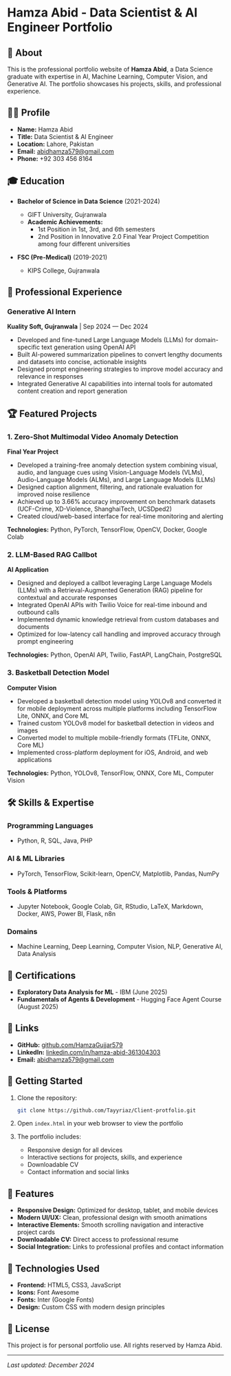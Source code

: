 # Hamza Abid - Data Scientist & AI Engineer Portfolio

## 🚀 About

This is the professional portfolio website of **Hamza Abid**, a Data Science graduate with expertise in AI, Machine Learning, Computer Vision, and Generative AI. The portfolio showcases his projects, skills, and professional experience.

## 👨‍💻 Profile

- **Name:** Hamza Abid
- **Title:** Data Scientist & AI Engineer
- **Location:** Lahore, Pakistan
- **Email:** abidhamza579@gmail.com
- **Phone:** +92 303 456 8164

## 🎓 Education

- **Bachelor of Science in Data Science** (2021-2024)
  - GIFT University, Gujranwala
  - **Academic Achievements:**
    - 1st Position in 1st, 3rd, and 6th semesters
    - 2nd Position in Innovative 2.0 Final Year Project Competition among four different universities

- **FSC (Pre-Medical)** (2019-2021)
  - KIPS College, Gujranwala

## 💼 Professional Experience

### Generative AI Intern
**Kuality Soft, Gujranwala** | Sep 2024 — Dec 2024

- Developed and fine-tuned Large Language Models (LLMs) for domain-specific text generation using OpenAI API
- Built AI-powered summarization pipelines to convert lengthy documents and datasets into concise, actionable insights
- Designed prompt engineering strategies to improve model accuracy and relevance in responses
- Integrated Generative AI capabilities into internal tools for automated content creation and report generation

## 🏆 Featured Projects

### 1. Zero-Shot Multimodal Video Anomaly Detection
**Final Year Project**

- Developed a training-free anomaly detection system combining visual, audio, and language cues using Vision-Language Models (VLMs), Audio-Language Models (ALMs), and Large Language Models (LLMs)
- Designed caption alignment, filtering, and rationale evaluation for improved noise resilience
- Achieved up to 3.66% accuracy improvement on benchmark datasets (UCF-Crime, XD-Violence, ShanghaiTech, UCSDped2)
- Created cloud/web-based interface for real-time monitoring and alerting

**Technologies:** Python, PyTorch, TensorFlow, OpenCV, Docker, Google Colab

### 2. LLM-Based RAG Callbot
**AI Application**

- Designed and deployed a callbot leveraging Large Language Models (LLMs) with a Retrieval-Augmented Generation (RAG) pipeline for contextual and accurate responses
- Integrated OpenAI APIs with Twilio Voice for real-time inbound and outbound calls
- Implemented dynamic knowledge retrieval from custom databases and documents
- Optimized for low-latency call handling and improved accuracy through prompt engineering

**Technologies:** Python, OpenAI API, Twilio, FastAPI, LangChain, PostgreSQL

### 3. Basketball Detection Model
**Computer Vision**

- Developed a basketball detection model using YOLOv8 and converted it for mobile deployment across multiple platforms including TensorFlow Lite, ONNX, and Core ML
- Trained custom YOLOv8 model for basketball detection in videos and images
- Converted model to multiple mobile-friendly formats (TFLite, ONNX, Core ML)
- Implemented cross-platform deployment for iOS, Android, and web applications

**Technologies:** Python, YOLOv8, TensorFlow, ONNX, Core ML, Computer Vision

## 🛠️ Skills & Expertise

### Programming Languages
- Python, R, SQL, Java, PHP

### AI & ML Libraries
- PyTorch, TensorFlow, Scikit-learn, OpenCV, Matplotlib, Pandas, NumPy

### Tools & Platforms
- Jupyter Notebook, Google Colab, Git, RStudio, LaTeX, Markdown, Docker, AWS, Power BI, Flask, n8n

### Domains
- Machine Learning, Deep Learning, Computer Vision, NLP, Generative AI, Data Analysis

## 📜 Certifications

- **Exploratory Data Analysis for ML** - IBM (June 2025)
- **Fundamentals of Agents & Development** - Hugging Face Agent Course (August 2025)

## 🔗 Links

- **GitHub:** [github.com/HamzaGujjar579](https://github.com/HamzaGujjar579)
- **LinkedIn:** [linkedin.com/in/hamza-abid-361304303](https://www.linkedin.com/in/hamza-abid-361304303/)
- **Email:** abidhamza579@gmail.com

## 🚀 Getting Started

1. Clone the repository:
   ```bash
   git clone https://github.com/Tayyriaz/Client-protfolio.git
   ```

2. Open `index.html` in your web browser to view the portfolio

3. The portfolio includes:
   - Responsive design for all devices
   - Interactive sections for projects, skills, and experience
   - Downloadable CV
   - Contact information and social links

## 📱 Features

- **Responsive Design:** Optimized for desktop, tablet, and mobile devices
- **Modern UI/UX:** Clean, professional design with smooth animations
- **Interactive Elements:** Smooth scrolling navigation and interactive project cards
- **Downloadable CV:** Direct access to professional resume
- **Social Integration:** Links to professional profiles and contact information

## 🎨 Technologies Used

- **Frontend:** HTML5, CSS3, JavaScript
- **Icons:** Font Awesome
- **Fonts:** Inter (Google Fonts)
- **Design:** Custom CSS with modern design principles

## 📄 License

This project is for personal portfolio use. All rights reserved by Hamza Abid.

---

*Last updated: December 2024*


